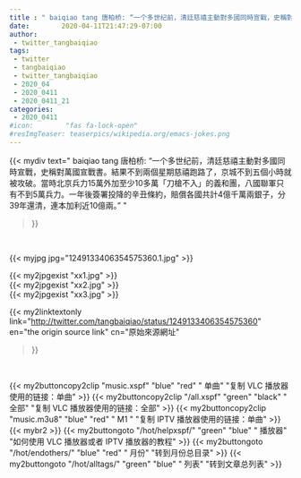 ```yaml
---
title : " baiqiao tang 唐柏桥: “一个多世纪前，清廷慈禧主動對多國同時宣戰，史稱對萬國宣戰書。結果不到兩個星期慈禧跑路了，京城不到五個小時就被攻破。當時北京兵力15萬外加至少10多萬「刀槍不入」的義和團，八國聯軍只有不到5萬兵力。一年後簽署投降的辛丑條約，賠償各國共計4億千萬兩銀子，分39年還清，連本加利近10億兩。”  "
date:        2020-04-11T21:47:29-07:00
author:
 - twitter_tangbaiqiao
tags:
 - twitter
 - tangbaiqiao
 - twitter_tangbaiqiao
 - 2020_04
 - 2020_0411
 - 2020_0411_21
categories:
 - 2020_0411
#icon:        "fas fa-lock-open"
#resImgTeaser: teaserpics/wikipedia.org/emacs-jokes.png
---
```


{{< mydiv text=" baiqiao tang 唐柏桥: “一个多世纪前，清廷慈禧主動對多國同時宣戰，史稱對萬國宣戰書。結果不到兩個星期慈禧跑路了，京城不到五個小時就被攻破。當時北京兵力15萬外加至少10多萬「刀槍不入」的義和團，八國聯軍只有不到5萬兵力。一年後簽署投降的辛丑條約，賠償各國共計4億千萬兩銀子，分39年還清，連本加利近10億兩。”  "
>}}
<br>


 {{< myjpg jpg="1249133406354575360.1.jpg" >}}<br> 

{{< my2jpgexist "xx1.jpg" >}}<br>
{{< my2jpgexist "xx2.jpg" >}}<br>
{{< my2jpgexist "xx3.jpg" >}}<br>


{{< my2linktextonly link="http://twitter.com/tangbaiqiao/status/1249133406354575360"
en="the origin source link" cn="原始來源網址"
>}}


<br>

{{< my2buttoncopy2clip "music.xspf"        "blue"   "red"    " 单曲"  "复制 VLC 播放器使用的链接：单曲" >}} {{< my2buttoncopy2clip "/all.xspf"         "green"  "black"  " 全部"  "复制 VLC 播放器使用的链接：全部" >}} {{< my2buttoncopy2clip "music.m3u8"        "blue"   "red"    " M1 "    "复制 IPTV 播放器使用的链接：单曲" >}} {{< mybr2 >}} {{< my2buttongoto      "/hot/helpxspf/"    "green"  "blue"   " 播放器" "如何使用 VLC 播放器或者 IPTV 播放器的教程" >}} {{< my2buttongoto      "/hot/endothers/"   "blue"   "red"    " 月份"   "转到月份总目录" >}} {{< my2buttongoto      "/hot/alltags/"     "green"  "blue"   " 列表"   "转到文章总列表" >}} 

